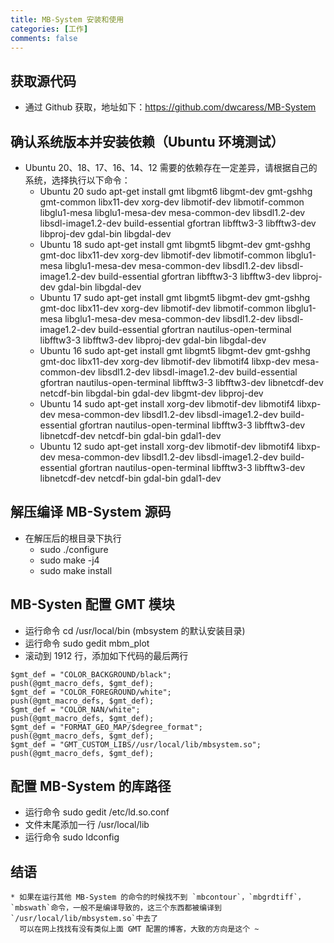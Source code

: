 ```yaml
---
title: MB-System 安装和使用
categories: [工作]
comments: false
---
```


## 获取源代码
  * 通过 Github 获取，地址如下：https://github.com/dwcaress/MB-System
  
## 确认系统版本并安装依赖（Ubuntu 环境测试）
  * Ubuntu 20、18、17、16、14、12 需要的依赖存在一定差异，请根据自己的系统，选择执行以下命令：
    * Ubuntu 20   sudo apt-get install gmt libgmt6 libgmt-dev gmt-gshhg gmt-common libx11-dev xorg-dev libmotif-dev libmotif-common libglu1-mesa libglu1-mesa-dev mesa-common-dev libsdl1.2-dev libsdl-image1.2-dev build-essential gfortran libfftw3-3 libfftw3-dev libproj-dev gdal-bin libgdal-dev
    * Ubuntu 18   sudo apt-get install gmt libgmt5 libgmt-dev gmt-gshhg gmt-doc libx11-dev xorg-dev libmotif-dev libmotif-common libglu1-mesa libglu1-mesa-dev mesa-common-dev libsdl1.2-dev libsdl-image1.2-dev build-essential gfortran libfftw3-3 libfftw3-dev libproj-dev gdal-bin libgdal-dev
    * Ubuntu 17   sudo apt-get install gmt libgmt5 libgmt-dev gmt-gshhg gmt-doc libx11-dev xorg-dev libmotif-dev libmotif-common libglu1-mesa libglu1-mesa-dev mesa-common-dev libsdl1.2-dev libsdl-image1.2-dev build-essential gfortran nautilus-open-terminal libfftw3-3 libfftw3-dev libproj-dev gdal-bin libgdal-dev
    * Ubuntu 16   sudo apt-get install gmt libgmt5 libgmt-dev gmt-gshhg gmt-doc libx11-dev xorg-dev libmotif-dev libmotif4 libxp-dev mesa-common-dev libsdl1.2-dev libsdl-image1.2-dev build-essential gfortran nautilus-open-terminal libfftw3-3 libfftw3-dev libnetcdf-dev netcdf-bin libgdal-bin gdal-dev libgmt-dev libproj-dev
    * Ubuntu 14   sudo apt-get install xorg-dev libmotif-dev libmotif4 libxp-dev mesa-common-dev libsdl1.2-dev libsdl-image1.2-dev build-essential gfortran nautilus-open-terminal libfftw3-3 libfftw3-dev libnetcdf-dev netcdf-bin gdal-bin gdal1-dev
    * Ubuntu 12   sudo apt-get install xorg-dev libmotif-dev libmotif4 libxp-dev mesa-common-dev libsdl1.2-dev libsdl-image1.2-dev build-essential gfortran nautilus-open-terminal libfftw3-3 libfftw3-dev libnetcdf-dev netcdf-bin gdal-bin gdal1-dev
    
## 解压编译 MB-System 源码
  * 在解压后的根目录下执行
    * sudo ./configure
    * sudo make -j4
    * sudo make install
    
## MB-Systen 配置 GMT 模块
  * 运行命令 cd /usr/local/bin   (mbsystem 的默认安装目录)
  * 运行命令 sudo gedit mbm_plot
  * 滚动到 1912 行，添加如下代码的最后两行
  ```
  $gmt_def = "COLOR_BACKGROUND/black";
  push(@gmt_macro_defs, $gmt_def);
  $gmt_def = "COLOR_FOREGROUND/white";
  push(@gmt_macro_defs, $gmt_def);
  $gmt_def = "COLOR_NAN/white";
  push(@gmt_macro_defs, $gmt_def);
  $gmt_def = "FORMAT_GEO_MAP/$degree_format";
  push(@gmt_macro_defs, $gmt_def);
  $gmt_def = "GMT_CUSTOM_LIBS//usr/local/lib/mbsystem.so";
  push(@gmt_macro_defs, $gmt_def);
  
  ```
  
 ## 配置 MB-System 的库路径
  * 运行命令 sudo gedit /etc/ld.so.conf
  * 文件末尾添加一行 /usr/local/lib
  * 运行命令 sudo ldconfig
  
  ## 结语
    * 如果在运行其他 MB-System 的命令的时候找不到 `mbcontour`，`mbgrdtiff`，`mbswath`命令，一般不是编译导致的，这三个东西都被编译到 `/usr/local/lib/mbsystem.so`中去了
      可以在网上找找有没有类似上面 GMT 配置的博客，大致的方向是这个 ~
  
  
